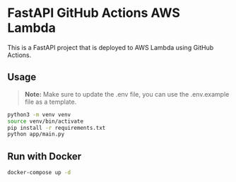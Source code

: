 # FastAPI GitHub Actions AWS Lambda

This is a FastAPI project that is deployed to AWS Lambda using GitHub Actions.

## Usage

> **Note:** Make sure to update the .env file, you can use the .env.example file as a template.

```bash
python3 -m venv venv
source venv/bin/activate
pip install -r requirements.txt
python app/main.py
```

## Run with Docker

```bash
docker-compose up -d
```